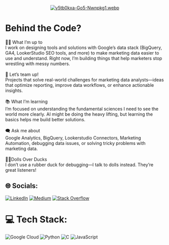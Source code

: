 <p align="center">
  <a href="https://postimg.cc/62FgV5Km">
    <img src="https://i.postimg.cc/Wz4VvhHT/y5tb0kxa-Go5-Nwnpkg1.webp" alt="y5tb0kxa-Go5-Nwnpkg1.webp" />
  </a>
</p>

# Behind the Code?
👨‍💻 What I’m up to<br>I work on designing tools and solutions with Google’s data stack (BigQuery, GA4, LookerStudio  SEO tools, and more) to make marketing data easier to use and understand. Right now, I’m building things that help marketers stop wrestling with messy numbers.<br><br>🤝 Let’s team up!<br>Projects that solve real-world challenges for marketing data analysts—ideas that optimize reporting, improve data workflows, or enhance actionable insights.<br><br>📚 What I’m learning<br>I’m focused on understanding the fundamental sciences I need to see the world more clearly. AI might be doing the heavy lifting, but learning the basics helps me build better solutions.<br><br>🗨️ Ask me about<br>Google Analytics, BigQuery, Lookerstudio Connectors, Marketing Automation, debugging data issues, or solving tricky problems with marketing data.<br><br>🦸‍♂️Dolls Over Ducks<br>I don’t use a rubber duck for debugging—I talk to dolls instead. They’re great listeners!


## 🌐 Socials:
[![LinkedIn](https://img.shields.io/badge/LinkedIn-%230077B5.svg?logo=linkedin&logoColor=white)](https://linkedin.com/in/ali-iz/) [![Medium](https://img.shields.io/badge/Medium-12100E?logo=medium&logoColor=white)](https://medium.com/@aliiz) [![Stack Overflow](https://img.shields.io/badge/-Stackoverflow-FE7A16?logo=stack-overflow&logoColor=white)](https://stackoverflow.com/users/18380679) 

# 💻 Tech Stack:
![Google Cloud](https://img.shields.io/badge/GoogleCloud-%234285F4.svg?style=plastic&logo=google-cloud&logoColor=white) ![Python](https://img.shields.io/badge/python-3670A0?style=plastic&logo=python&logoColor=ffdd54) ![C](https://img.shields.io/badge/c-%2300599C.svg?style=plastic&logo=c&logoColor=white) ![JavaScript](https://img.shields.io/badge/javascript-%23323330.svg?style=plastic&logo=javascript&logoColor=%23F7DF1E)
